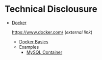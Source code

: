 # Technical Disclousure

-   [Docker](docker/_index.md)

    https://www.docker.com/  (_external link_)

    -   [Docker Basics](docker/docker-basics.md)
    -   Examples
        -   [MySQL Container](docker/examples/mysql-container.md)

